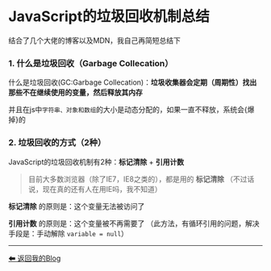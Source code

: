 # JavaScript的垃圾回收机制总结

结合了几个大佬的博客以及MDN，我自己再简短总结下

### 1. 什么是垃圾回收（Garbage Collecation）
什么是垃圾回收(GC:Garbage Collecation)：**垃圾收集器会定期（周期性）找出那些不在继续使用的变量，然后释放其内存**  

并且在js中`字符串、对象和数组`的大小是动态分配的，如果一直不释放，系统会{爆掉}的


### 2. 垃圾回收的方式（2种）
JavaScript的垃圾回收机制有2种：**标记清除** + **引用计数**  
>目前大多数浏览器（除了IE7，IE8之类的），都是用的 **标记清除** （不过话说，现在真的还有人在用IE吗，我不知道）

**标记清除** 的原则是：这个变量无法被访问了  

**引用计数** 的原则是：这个变量被不再需要了 （此方法，有循环引用的问题，解决手段是：手动解除 `variable = null`）

---
[ ⬅ 返回我的Blog](https://github.com/law-chain-hot/Blog)  
